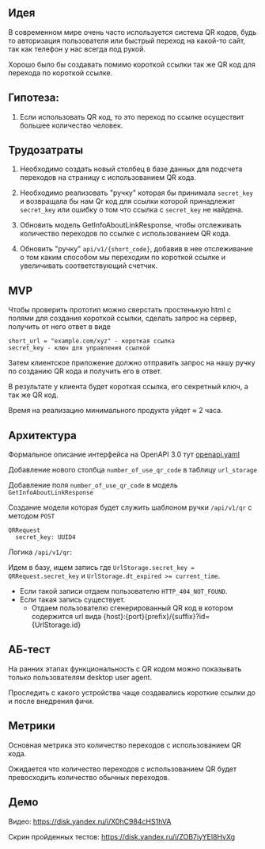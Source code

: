 ## Идея
В современном мире очень часто используется система QR кодов, будь то авторизация пользователя или быстрый переход на какой-то сайт, так как телефон у нас всегда под рукой.

Хорошо было бы создавать помимо короткой ссылки так же QR код для перехода по короткой ссылке.

## Гипотеза:
1) Если использовать QR код, то это переход по ссылке осуществит большее количество человек.

## Трудозатраты
1) Необходимо создать новый столбец в базе данных для подсчета переходов на страницу с использованием QR кода.

2) Необходимо реализовать "ручку" которая бы принимала ```secret_key``` и возвращала бы нам Qr код для ссылки которой принадлежит ```secret_key``` или ошибку о том что ссылка с ```secret_key``` не найдена.

3) Обновить модель GetInfoAboutLinkResponse, чтобы отслеживать количество переходов по ссылке с использованием QR кода.

4) Обновить "ручку" ```api/v1/{short_code}```, добавив в нее отслеживание о том каким способом мы переходим по короткой ссылке и увеличивать соответствующий счетчик.

## MVP
Чтобы проверить прототип можно сверстать простенькую html с полями для создания короткой ссылки, сделать запрос на сервер, получить от него ответ в виде
```
short_url = "example.com/xyz" - короткая ссылка
secret_key - ключ для управления ссылкой
```
Затем клиентское приложение должно отправить запрос на нашу ручку по созданию QR кода и получить его в ответ.

В результате у клиента будет короткая ссылка, его секретный ключ, а так же QR код.

Время на реализацию минимального продукта уйдет ≈ 2 часа.

## Архитектура
Формальное описание интерфейса на OpenAPI 3.0 тут [openapi.yaml](openapi.yaml)

Добавление нового столбца ```number_of_use_qr_code``` в таблицу ```url_storage```

Добавление поля ```number_of_use_qr_code``` в модель ```GetInfoAboutLinkResponse```

Создание модели которая будет служить шаблоном ручки ```/api/v1/qr``` с методом ```POST```
```
QRRequest
  secret_key: UUID4
```
 Логика ```/api/v1/qr```:

Идем в базу, ищем запись где ```UrlStorage.secret_key = QRRequest.secret_key``` и ```UrlStorage.dt_expired >= current_time```.
  - Если такой записи отдаем пользователю ```HTTP_404_NOT_FOUND```.
  - Если такая запись существует.
    - Отдаем пользователю сгенерированный QR код в котором содержится url вида {host}:{port}{prefix}/{suffix}?id={UrlStorage.id} 
     

## АБ-тест
На ранних этапах функциональность с QR кодом можно показывать только пользователям desktop user agent.

Проследить с какого устройства чаще создавались короткие ссылки до и после внедрения фичи.

## Метрики
Основная метрика это количество переходов с использованием QR кода.

Ожидается что количество переходов с использованием QR будет превосходить количество обычных переходов.

## Демо
Видео: https://disk.yandex.ru/i/X0hC984cHS1hVA

Скрин пройденных тестов: https://disk.yandex.ru/i/ZOB7iyYEl8HvXg
